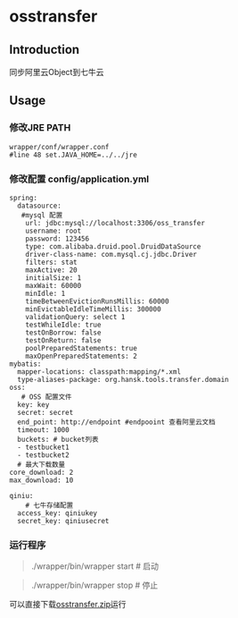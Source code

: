 # osstransfer
## Introduction
同步阿里云Object到七牛云

## Usage

### 修改JRE PATH
    wrapper/conf/wrapper.conf
    #line 48 set.JAVA_HOME=../../jre

### 修改配置 config/application.yml
```
spring:
  datasource:
   #mysql 配置
    url: jdbc:mysql://localhost:3306/oss_transfer
    username: root
    password: 123456
    type: com.alibaba.druid.pool.DruidDataSource
    driver-class-name: com.mysql.cj.jdbc.Driver
    filters: stat
    maxActive: 20
    initialSize: 1
    maxWait: 60000
    minIdle: 1
    timeBetweenEvictionRunsMillis: 60000
    minEvictableIdleTimeMillis: 300000
    validationQuery: select 1
    testWhileIdle: true
    testOnBorrow: false
    testOnReturn: false
    poolPreparedStatements: true
    maxOpenPreparedStatements: 2
mybatis:
  mapper-locations: classpath:mapping/*.xml
  type-aliases-package: org.hansk.tools.transfer.domain
oss:
   # OSS 配置文件
  key: key
  secret: secret
  end_point: http://endpoint #endpooint 查看阿里云文档
  timeout: 1000
  buckets: # bucket列表
  - testbucket1
  - testbucket2
  # 最大下载数量
core_download: 2
max_download: 10

qiniu:
    # 七牛存储配置
  access_key: qiniukey
  secret_key: qiniusecret
```
### 运行程序
 > ./wrapper/bin/wrapper start # 启动
 
 > ./wrapper/bin/wrapper stop # 停止
 
 可以直接下载[osstransfer.zip](https://github.com/hanskorg/osstransfer/files/2080721/osstransfer.zip)运行

